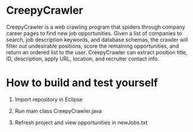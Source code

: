 # CreepyCrawler
  CreepyCrawler is a web crawling program that spiders through company career pages to find new job opportunities.  Given a list of companies to search, job description keywords, and database schemas, the crawler will filter out undesirable positions, score the remaining opportunities, and return an ordered list to the user. CreepyCrawler can extract position title, ID, description, apply URL, location, and recruiter contact info.

# How to build and test yourself

1) Import repository in Eclipse

2) Run main class CreepyCrawler.java

3) Refresh project and view opportunities in newJobs.txt
